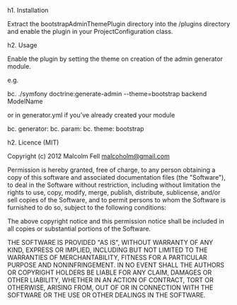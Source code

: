 h1. Installation

Extract the bootstrapAdminThemePlugin directory into the /plugins directory and enable the plugin in your ProjectConfiguration class.

h2. Usage

Enable the plugin by setting the theme on creation of the admin generator module.

e.g.

bc. ./symfony doctrine:generate-admin --theme=bootstrap backend ModelName

or in generator.yml if you've already created your module

bc. generator:
bc.   param:
bc.     theme:                 bootstrap

h2. Licence (MIT)

Copyright (c) 2012 Malcolm Fell <malcoholm@gmail.com>

Permission is hereby granted, free of charge, to any person obtaining a copy of this software and associated documentation files (the "Software"), to deal in the Software without restriction, including without limitation the rights to use, copy, modify, merge, publish, distribute, sublicense, and/or sell copies of the Software, and to permit persons to whom the Software is furnished to do so, subject to the following conditions:

The above copyright notice and this permission notice shall be included in all copies or substantial portions of the Software.

THE SOFTWARE IS PROVIDED "AS IS", WITHOUT WARRANTY OF ANY KIND, EXPRESS OR IMPLIED, INCLUDING BUT NOT LIMITED TO THE WARRANTIES OF MERCHANTABILITY, FITNESS FOR A PARTICULAR PURPOSE AND NONINFRINGEMENT. IN NO EVENT SHALL THE AUTHORS OR COPYRIGHT HOLDERS BE LIABLE FOR ANY CLAIM, DAMAGES OR OTHER LIABILITY, WHETHER IN AN ACTION OF CONTRACT, TORT OR OTHERWISE, ARISING FROM, OUT OF OR IN CONNECTION WITH THE SOFTWARE OR THE USE OR OTHER DEALINGS IN THE SOFTWARE.

